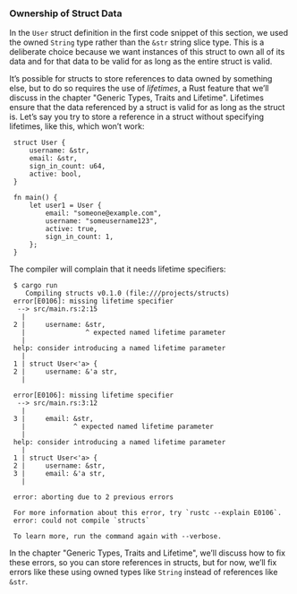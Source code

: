 ### Ownership of Struct Data

In the `User` struct definition in the first code snippet of this section, we used the owned `String`
type rather than the `&str` string slice type. This is a deliberate choice
because we want instances of this struct to own all of its data and for that
data to be valid for as long as the entire struct is valid.

It’s possible for structs to store references to data owned by something else,
but to do so requires the use of *lifetimes*, a Rust feature that we’ll
discuss in the chapter "Generic Types, Traits and Lifetime". Lifetimes ensure that the data referenced by a struct
is valid for as long as the struct is. Let’s say you try to store a reference
in a struct without specifying lifetimes, like this, which won’t work:


```rust,ignore,does_not_compile
 struct User {
     username: &str,
     email: &str,
     sign_in_count: u64,
     active: bool,
 }

 fn main() {
     let user1 = User {
         email: "someone@example.com",
         username: "someusername123",
         active: true,
         sign_in_count: 1,
     };
 }
```

 The compiler will complain that it needs lifetime specifiers:

```console
 $ cargo run
    Compiling structs v0.1.0 (file:///projects/structs)
 error[E0106]: missing lifetime specifier
  --> src/main.rs:2:15
   |
 2 |     username: &str,
   |               ^ expected named lifetime parameter
   |
 help: consider introducing a named lifetime parameter
   |
 1 | struct User<'a> {
 2 |     username: &'a str,
   |

 error[E0106]: missing lifetime specifier
  --> src/main.rs:3:12
   |
 3 |     email: &str,
   |            ^ expected named lifetime parameter
   |
 help: consider introducing a named lifetime parameter
   |
 1 | struct User<'a> {
 2 |     username: &str,
 3 |     email: &'a str,
   |

 error: aborting due to 2 previous errors

 For more information about this error, try `rustc --explain E0106`.
 error: could not compile `structs`

 To learn more, run the command again with --verbose.
```

 In the chapter "Generic Types, Traits and Lifetime", we’ll discuss how to fix these errors, so you can store
 references in structs, but for now, we’ll fix errors like these using owned
 types like `String` instead of references like `&str`.


